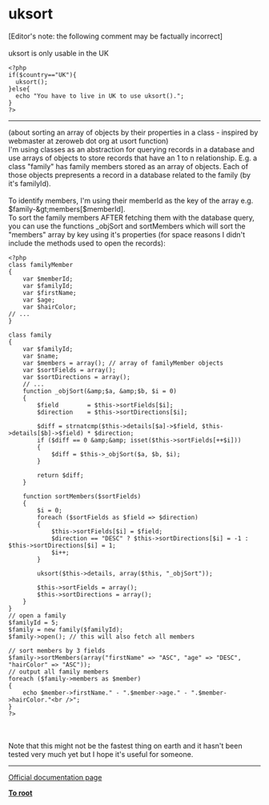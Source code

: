 # uksort



[Editor&apos;s note: the following comment may be factually incorrect]<br><br>uksort is only usable in the UK<br>

```
<?php
if($country=="UK"){
  uksort();
}else{
  echo "You have to live in UK to use uksort().";
}
?>
```
  

---

(about sorting an array of objects by their properties in a class - inspired by webmaster at zeroweb dot org at usort function)<br>I&apos;m using classes as an abstraction for querying records in a database and use arrays of objects to store records that have an 1 to n relationship. E.g. a class "family" has family members stored as an array of objects. Each of those objects prepresents a record in a database related to the family (by it&apos;s familyId).<br><br>To identify members, I&apos;m using their memberId as the key of the array e.g. $family-&gt;members[$memberId].<br>To sort the family members AFTER fetching them with the database query, you can use the functions _objSort and sortMembers which will sort the "members" array by key using it&apos;s properties (for space reasons I didn&apos;t include the methods used to open the records):<br>

```
<?php
class familyMember
{
    var $memberId;
    var $familyId;
    var $firstName;
    var $age;
    var $hairColor;
// ...
}

class family
{
    var $familyId;
    var $name;
    var $members = array(); // array of familyMember objects
    var $sortFields = array();
    var $sortDirections = array();
    // ...
    function _objSort(&amp;$a, &amp;$b, $i = 0)
    {
        $field        = $this->sortFields[$i];
        $direction    = $this->sortDirections[$i];
        
        $diff = strnatcmp($this->details[$a]->$field, $this->details[$b]->$field) * $direction;
        if ($diff == 0 &amp;&amp; isset($this->sortFields[++$i]))
        {
            $diff = $this->_objSort($a, $b, $i);
        }
        
        return $diff;
    }
    
    function sortMembers($sortFields)
    {
        $i = 0;
        foreach ($sortFields as $field => $direction)
        {
            $this->sortFields[$i] = $field;
            $direction == "DESC" ? $this->sortDirections[$i] = -1 : $this->sortDirections[$i] = 1;
            $i++;
        }
        
        uksort($this->details, array($this, "_objSort"));
        
        $this->sortFields = array();
        $this->sortDirections = array();
    }
}
// open a family
$familyId = 5;
$family = new family($familyId);
$family->open(); // this will also fetch all members

// sort members by 3 fields
$family->sortMembers(array("firstName" => "ASC", "age" => "DESC", "hairColor" => "ASC"));
// output all family members
foreach ($family->members as $member)
{
    echo $member->firstName." - ".$member->age." - ".$member->hairColor."<br />";
}
?>
```
<br><br>Note that this might not be the fastest thing on earth and it hasn&apos;t been tested very much yet but I hope it&apos;s useful for someone.  

---

[Official documentation page](https://www.php.net/manual/en/function.uksort.php)

**[To root](/README.md)**